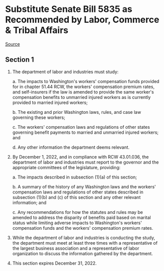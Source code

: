 # Substitute Senate Bill 5835 as Recommended by Labor, Commerce & Tribal Affairs

[Source](http://lawfilesext.leg.wa.gov/biennium/2021-22/Pdf/Bills/Senate%20Bills/5835-S.pdf)
## Section 1
1. The department of labor and industries must study:

    a. The impacts to Washington's workers' compensation funds provided for in chapter 51.44 RCW, the workers' compensation premium rates, and self-insurers if the law is amended to provide the same worker's compensation benefits to unmarried injured workers as is currently provided to married injured workers;

    b. The existing and prior Washington laws, rules, and case law governing these workers;

    c. The workers' compensation laws and regulations of other states governing benefit payments to married and unmarried injured workers; and

    d. Any other information the department deems relevant.

2. By December 1, 2022, and in compliance with RCW 43.01.036, the department of labor and industries must report to the governor and the appropriate committees of the legislature, providing:

    a. The impacts described in subsection (1)(a) of this section;

    b. A summary of the history of any Washington laws and the workers' compensation laws and regulations of other states described in subsection (1)(b) and (c) of this section and any other relevant information; and

    c. Any recommendations for how the statutes and rules may be amended to address the disparity of benefits paid based on marital status while limiting adverse impacts to Washington's workers' compensation funds and the workers' compensation premium rates.

3. While the department of labor and industries is conducting the study, the department must meet at least three times with a representative of the largest business association and a representative of labor organization to discuss the information gathered by the department.

4. This section expires December 31, 2022.

